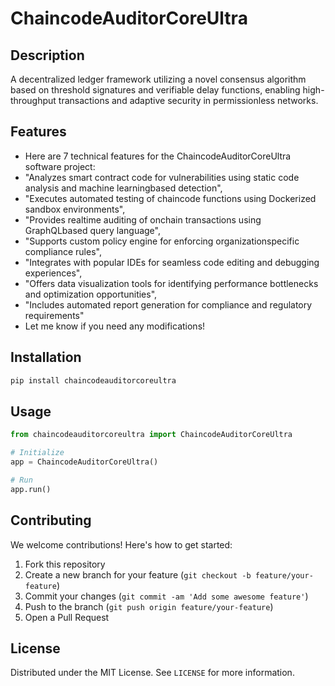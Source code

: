 # ChaincodeAuditorCoreUltra

## Description

A decentralized ledger framework utilizing a novel consensus algorithm based on threshold signatures and verifiable delay functions, enabling high-throughput transactions and adaptive security in permissionless networks.

## Features

- Here are 7 technical features for the ChaincodeAuditorCoreUltra software project:
- "Analyzes smart contract code for vulnerabilities using static code analysis and machine learningbased detection",
- "Executes automated testing of chaincode functions using Dockerized sandbox environments",
- "Provides realtime auditing of onchain transactions using GraphQLbased query language",
- "Supports custom policy engine for enforcing organizationspecific compliance rules",
- "Integrates with popular IDEs for seamless code editing and debugging experiences",
- "Offers data visualization tools for identifying performance bottlenecks and optimization opportunities",
- "Includes automated report generation for compliance and regulatory requirements"
- Let me know if you need any modifications!
## Installation

```bash
pip install chaincodeauditorcoreultra
```

## Usage

```python
from chaincodeauditorcoreultra import ChaincodeAuditorCoreUltra

# Initialize
app = ChaincodeAuditorCoreUltra()

# Run
app.run()
```

## Contributing

We welcome contributions! Here's how to get started:

1. Fork this repository
2. Create a new branch for your feature (`git checkout -b feature/your-feature`)
3. Commit your changes (`git commit -am 'Add some awesome feature'`)
4. Push to the branch (`git push origin feature/your-feature`)
5. Open a Pull Request

## License

Distributed under the MIT License. See `LICENSE` for more information.
